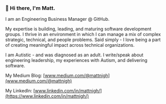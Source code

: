 ### 👋 Hi there, I'm Matt.

I am an Engineering Business Manager @ GitHub. 

My expertise is building, leading, and maturing software development groups. I thrive in an environment in which I can manage a mix of complex strategic, technical, and people problems. Said simply - I love being a part of creating meaningful impact across technical organizations. 

I am Autistic - and was diagnosed as an adult. I write/speak about engineering leadership, my experiences with Autism, and delivering software. 

My Medium Blog: [www.medium.com/@mattnigh](www.medium.com/@mattnigh)

My LinkedIn: [www.linkedin.com/in/mattnigh/](https://www.linkedin.com/in/mattnigh/)
